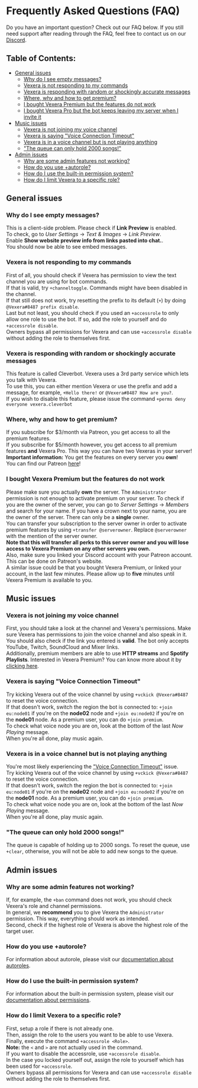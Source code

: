 # Frequently Asked Questions (FAQ)
Do you have an important question? Check out our FAQ below. If you still need support after reading through the FAQ, feel free to contact us on our <a href="https://discord.gg/VzbRGWF" target="_blank">Discord</a>.

## Table of Contents:

* [General issues](#general-issues)
    * [Why do I see empty messages?](#why-do-i-see-empty-messages)
    * [Vexera is not responding to my commands](#vexera-is-not-responding-to-my-commands)
    * [Vexera is responding with random or shockingly accurate messages](#vexera-is-responding-with-random-or-sockingly-acurate-messages)
    * [Where, why and how to get premium?](#where-why-and-how-to-get-premium)
    * [I bought Vexera Premium but the features do not work](#i-bought-vexera-premium-but-the-features-do-not-work)
    * [I bought Vexera Pro but the bot keeps leaving my server when I invite it](#i-bought-vexera-pro-but-the-bot-keeps-leaving-my-server-when-i-invite-it)
* [Music issues](#music-issues)
    * [Vexera is not joining my voice channel](#vexera-is-not-joining-my-voice-channel)
    * [Vexera is saying "Voice Connection Timeout"](#vexera-is-saying-voice-connection-timeout)
    * [Vexera is in a voice channel but is not playing anything](#vexera-is-in-a-voice-channel-but-is-not-playing-anything)
    * ["The queue can only hold 2000 songs!"](#the-queue-can-only-hold-2000-songs)
* [Admin issues](#admin-issues)
    * [Why are some admin features not working?](#why-are-some-admin-features-not-working)
    * [How do you use +autorole?](#how-do-you-use-autorole)
    * [How do I use the built-in permission system?](#how-do-i-use-the-built-in-permission-system)
    * [How do I limit Vexera to a specific role?](#how-do-i-limit-vexera-to-a-specific-role)

## General issues

### Why do I see empty messages?
This is a client-side problem. Please check if **Link Preview** is enabled.<br/>
To check, go to *User Settings* -> *Text & Images* -> *Link Preview*.<br/>
Enable **Show website preview info from links pasted into chat.**.<br/>
You should now be able to see embed messages.

### Vexera is not responding to my commands
First of all, you should check if Vexera has permission to view the text channel you are using for bot commands.<br/>
If that is valid, try `+channeltoggle`. Commands might have been disabled in the channel.<br/>
If that still does not work, try resetting the prefix to its default (`+`) by doing `@Vexera#8487 prefix disable`.<br/>
Last but not least, you should check if you used an `+accessrole` to only allow one role to use the bot. If so, add the role to yourself and do `+accessrole disable`.<br/>
Owners bypass all permissions for Vexera and can use `+accessrole disable` without adding the role to themselves first.

### Vexera is responding with random or shockingly accurate messages
This feature is called Cleverbot. Vexera uses a 3rd party service which lets you talk with Vexera.<br/>
To use this, you can either mention Vexera or use the prefix and add a message, for example, `+Hello there!` or `@Vexera#8487 How are you?`.<br/>
If you wish to disable this feature, please issue the command `+perms deny everyone vexera.cleverbot`

### Where, why and how to get premium?
If you subscribe for $3/month via Patreon, you get access to all the premium features.<br/>
If you subscribe for $5/month however, you get access to all premium features **and** Vexera Pro. This way you can have two Vexeras in your server!<br/>
**Important information:** You get the features on every server you **own**!<br/>
You can find our Patreon [here](https://www.patreon.com/bePatron?c=703870&rid=1291630)!

### I bought Vexera Premium but the features do not work
Please make sure you actually **own** the server. The `Administrator` permission is not enough to activate premium on your server. To check if you are the owner of the server, you can go to *Server Settings* → *Members* and search for your name. If you have a crown next to your name, you are the owner of the server. There can only be a **single** owner.<br/>
You can transfer your subscription to the server owner in order to activate premium features by using `+transfer @serverowner`. Replace `@serverowner` with the mention of the server owner.<br/>
**Note that this will transfer all perks to this server owner and you will lose access to Vexera Premium on any other servers you own.**<br/>
Also, make sure you linked your Discord account with your Patreon account. This can be done on Patreon's website.<br/>
A similar issue could be that you bought Vexera Premium, or linked your account, in the last few minutes. Please allow up to **five** minutes until Vexera Premium is available to you.

## Music issues

### Vexera is not joining my voice channel
First, you should take a look at the channel and Vexera's permissions. Make sure Vexera has permissions to join the voice channel and also speak in it.<br/>
You should also check if the link you entered is **valid**. The bot only accepts YouTube, Twitch, SoundCloud and Mixer links.<br/>
Additionally, premium members are able to use **HTTP streams** and **Spotify Playlists**. Interested in Vexera Premium? You can know more about it by [clicking here](https://vexera.io/premium).

### Vexera is saying "Voice Connection Timeout"
Try kicking Vexera out of the voice channel by using `+vckick @Vexera#8487` to reset the voice connection.<br/>
If that doesn't work, switch the region the bot is connected to: `+join eu:node01` if you're on the **node02** node and `+join eu:node02` if you're on the **node01** node. As a premium user, you can do `+join premium`.<br/>
To check what voice node you are on, look at the bottom of the last *Now Playing* message.<br/>
When you're all done, play music again.

### Vexera is in a voice channel but is not playing anything
You're most likely experiencing the ["Voice Connection Timeout"](#vexera-is-saying-voice-connection-timeout) issue.<br/>
Try kicking Vexera out of the voice channel by using `+vckick @Vexera#8487` to reset the voice connection.<br/>
If that doesn't work, switch the region the bot is connected to: `+join eu:node01` if you're on the **node02** node and `+join eu:node02` if you're on the **node01** node. As a premium user, you can do `+join premium`.<br/>
To check what voice node you are on, look at the bottom of the last *Now Playing* message.<br/>
When you're all done, play music again.

### "The queue can only hold 2000 songs!"
The queue is capable of holding up to 2000 songs. To reset the queue, use `+clear`, otherwise, you will not be able to add new songs to the queue.

## Admin issues

### Why are some admin features not working?
If, for example, the `+ban` command does not work, you should check Vexera's role and channel permissions.<br/>
In general, we **recommend** you to give Vexera the `Administrator` permission. This way, everything should work as intended.<br/>
Second, check if the highest role of Vexera is above the highest role of the target user.

### How do you use +autorole?
For information about autorole, please visit our [documentation about autoroles](/docs/autorole).

### How do I use the built-in permission system?
For information about the built-in permission system, please visit our [documentation about permissions](/docs/permissions).

### How do I limit Vexera to a specific role?
First, setup a role if there is not already one.<br/>
Then, assign the role to the users you want to be able to use Vexera.<br/>
Finally, execute the command `+accessrole <Role>`.<br/>
**Note:** the `<` and `>` are not actually used in the command.<br/>
If you want to disable the accessrole, use `+accessrole disable`.<br/>
In the case you locked yourself out, assign the role to yourself which has been used for `+accessrole`.<br/>
Owners bypass all permissions for Vexera and can use `+accessrole disable` without adding the role to themselves first.